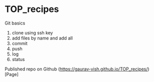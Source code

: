 # TOP_recipes

Git basics
1. clone using ssh key
2. add files by name and add all
3. commit
4. push
5. log
6. status

Published repo on Github
(https://gaurav-vish.github.io/TOP_recipes/)[Page]
